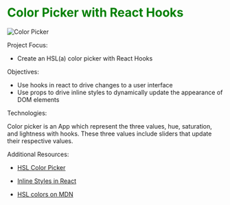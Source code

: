 # <font color="green"> Color Picker with React Hooks </font>

![Color Picker](./images/ColorPickerV.gif)

Project Focus:

- Create an HSL(a) color picker with React Hooks

Objectives:

- Use hooks in react to drive changes to a user interface
- Use props to drive inline styles to dynamically update the appearance of DOM elements

Technologies:

Color picker is an App which represent the three values, hue, saturation, and lightness with hooks. These three values include sliders that update their respective values.

Additional Resources:

- <a href="https://hslpicker.com">HSL Color Picker</a>

- <a href="https://reactjs.org/docs/dom-elements.html#style">Inline Styles in React</a>

- <a href="https://developer.mozilla.org/en-US/docs/web/css/color_value">HSL colors on MDN</a>
